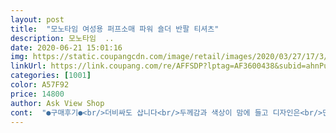 ```yaml
---
layout: post 
title:  "모노타임 여성용 퍼프소매 파워 숄더 반팔 티셔츠" 
description: 모노타임  ..
date: 2020-06-21 15:01:16 
img: https://static.coupangcdn.com/image/retail/images/2020/03/27/17/3/74b6e910-639b-46b0-9827-bcaaf83034c2.jpg 
linkUrl: https://link.coupang.com/re/AFFSDP?lptag=AF3600438&subid=ahnPublicAsk&pageKey=1420167058&itemId=2458111456&vendorItemId=70327717459&traceid=V0-113-0abd20de6bbe6308 
categories: [1001] 
color: A57F92 
price: 14800 
author: Ask View Shop 
cont:  "●구매후기●<br/>더비싸도 삽니다<br/>두께감과 색상이 맘에 들고 디자인은<br/>만족합니다<br/>색깔 쨍하고 라인이쁘고 짱이네요<br/>여성스러워 구매하기 잘했단 생각이 듭니다.<br/>.<br/>이브랜드의 다른 스타일도 구매할 생각입니다.<br/>.<br/>최고!^^<br/>와우<br/>" 
---
```

